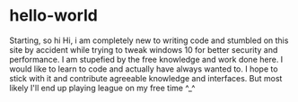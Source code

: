 # hello-world
Starting, so hi
Hi, i am completely new to writing code and stumbled on this site by accident while trying to tweak windows 10 for better security and performance. I am stupefied by the free knowledge and work done here. I would like to learn to code and actually have always wanted to. I hope to stick with it and contribute agreeable knowledge and interfaces. But most likely I'll end up playing league on my free time ^_^
